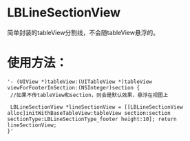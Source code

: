 # LBLineSectionView
简单封装的tableView分割线，不会随tableView悬浮的。


# 使用方法：
<code>'- (UIView *)tableView:(UITableView *)tableView viewForFooterInSection:(NSInteger)section
{
    //如果不传tableView和section，则会是默认效果，悬浮在视图上<br /> 
    LBLineSectionView *lineSectionView = [[LBLineSectionView alloc]initWithBaseTableView:tableView section:section sectionType:LBLineSectionType_footer height:10];
    return lineSectionView;
}'</code>

